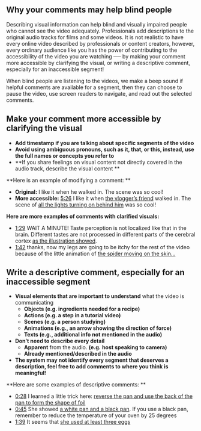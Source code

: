 ## Why your comments may help blind people

Describing visual information can help blind and visually impaired people who cannot see the video adequately. Professionals add descriptions to the original audio tracks for films and some videos. It is not realistic to have every online video described by professionals or content creators, however, every ordinary audience like you has the power of contributing to the accessibility of the video you are watching ── by making your comment more accessible by clarifying the visual, or writing a descriptive comment, especially for an inaccessible segment!

When blind people are listening to the videos, we make a beep sound if helpful comments are available for a segment, then they can choose to pause the video, use screen readers to navigate, and read out the selected comments.


## Make your comment more accessible by clarifying the visual



* **Add timestamp if you are talking about specific segments of the video**
* **Avoid using ambiguous pronouns, such as it, that, or this, instead, use the full names or concepts you refer to**
* **If you share feelings on visual content not directly covered in the audio track, describe the visual content **

**Here is an example of modifying a comment: **



* **Original:** I like it when he walked in. The scene was so cool!
* **More accessible:** <span style="text-decoration:underline;">5:26</span> I like it when <span style="text-decoration:underline;">the vlogger’s friend</span> walked in. The scene of <span style="text-decoration:underline;">all the lights turning on behind him</span> was so cool!

**Here are more examples of comments with clarified visuals:**



* <span style="text-decoration:underline;">1:29</span> WAIT A MINUTE! Taste perception is not localized like that in the brain. Different tastes are not processed in different parts of the cerebral cortex <span style="text-decoration:underline;">as the illustration showed</span>.
* <span style="text-decoration:underline;">1:42</span> thanks, now my legs are going to be itchy for the rest of the video because of the little animation of <span style="text-decoration:underline;">the spider moving on the skin…</span>


## Write a descriptive comment, especially for an inaccessible segment



* **Visual elements that are important to understand** what the video is communicating
    * **Objects (e.g. ingredients needed for a recipe)**
    * **Actions (e.g. a step in a tutorial video)**
    * **Scenes (e.g. a person studying)**
    * **Animations (e.g., an arrow showing the direction of force)**
    * **Texts (e.g., additional info not mentioned in the audio)**
* **Don’t **need to describe** every detail**
    * **Apparent** from the audio.  **(e.g.** **host speaking to camera)**
    * **Already mentioned/described in the audio**
* **The system may not identify every segment that deserves a description, feel free to add comments to where you think is meaningful!**

**Here are some examples of descriptive comments: **



* <span style="text-decoration:underline;">0:28</span> I learned a little trick here: <span style="text-decoration:underline;">reverse the pan and use the back of the pan to form the shape of foil</span>
* <span style="text-decoration:underline;">0:45</span> She showed <span style="text-decoration:underline;">a white pan and a black pan</span>. If you use a black pan, remember to reduce the temperature of your oven by 25 degrees
* <span style="text-decoration:underline;">1:39</span> It seems that <span style="text-decoration:underline;">she used at least three eggs</span>